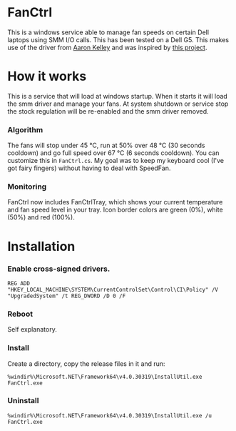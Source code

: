 # FanCtrl
This is a windows service able to manage fan speeds on certain Dell laptops using SMM I/O calls. This has been tested on a Dell G5.
This makes use of the driver from [Aaron Kelley](https://github.com/AaronKelley/DellFanCmd) and was inspired by [this project](https://github.com/marcharding/DellFanControl).


# How it works
This is a service that will load at windows startup. When it starts it will load the smm driver and manage your fans. At system shutdown or service stop the stock regulation will be re-enabled and the smm driver removed.

### Algorithm
The fans will stop under 45 °C, run at 50% over 48 °C (30 seconds cooldown) and go full speed over 67 °C (6 seconds cooldown). You can customize this in `FanCtrl.cs`.
My goal was to keep my keyboard cool (I've got fairy fingers) without having to deal with SpeedFan.

### Monitoring
FanCtrl now includes FanCtrlTray, which shows your current temperature and fan speed level in your tray. Icon border colors are green (0%), white (50%) and red (100%).

# Installation

### Enable cross-signed drivers.
    REG ADD "HKEY_LOCAL_MACHINE\SYSTEM\CurrentControlSet\Control\CI\Policy" /V "UpgradedSystem" /t REG_DWORD /D 0 /F 

### Reboot
Self explanatory.

### Install
Create a directory, copy the release files in it and run:

    %windir%\Microsoft.NET\Framework64\v4.0.30319\InstallUtil.exe FanCtrl.exe

### Uninstall
    %windir%\Microsoft.NET\Framework64\v4.0.30319\InstallUtil.exe /u FanCtrl.exe

